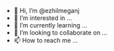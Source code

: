 - 👋 Hi, I’m @ezhilmeganj
- 👀 I’m interested in ...
- 🌱 I’m currently learning ...
- 💞️ I’m looking to collaborate on ...
- 📫 How to reach me ...

<!---
ezhilmeganj/ezhilmeganj is a ✨ special ✨ repository because its `README.md` (this file) appears on your GitHub profile.
You can click the Preview link to take a look at your changes.
--->
